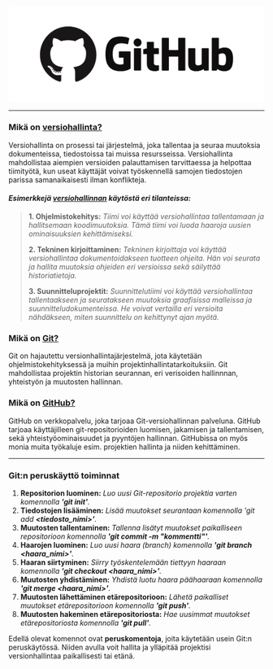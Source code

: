 ![GitHub Logo](github.png)

---

### Mikä on [versiohallinta?](https://documentaal.nl/fi/versiebeheer-wat-is-het-en-wat-heb-je-eraan/)
Versiohallinta on prosessi tai järjestelmä, joka tallentaa ja seuraa muutoksia dokumenteissa, tiedostoissa tai muissa resursseissa. Versiohallinta mahdollistaa aiempien versioiden palauttamisen tarvittaessa ja helpottaa tiimityötä, kun useat käyttäjät voivat työskennellä samojen tiedostojen parissa samanaikaisesti ilman konflikteja.
#### ***Esimerkkejä [versiohallinnan](https://documentaal.nl/fi/versiebeheer-wat-is-het-en-wat-heb-je-eraan/) käytöstä eri tilanteissa:***
>
>**1. Ohjelmistokehitys:** *Tiimi voi käyttää versiohallintaa tallentamaan ja hallitsemaan koodimuutoksia. Tämä tiimi voi luoda haaroja uusien ominaisuuksien kehittämiseksi.*
>
>**2. Tekninen kirjoittaminen:** *Tekninen kirjoittaja voi käyttää versiohallintaa dokumentoidakseen tuotteen ohjeita. Hän voi seurata ja hallita muutoksia ohjeiden eri versioissa sekä säilyttää historiatietoja.*
>
>**3. Suunnitteluprojektit:** *Suunnittelutiimi voi käyttää versiohallintaa tallentaakseen ja seuratakseen muutoksia graafisissa malleissa ja suunnitteludokumenteissa. He voivat vertailla eri versioita nähdäkseen, miten suunnittelu on kehittynyt ajan myötä.* 

### Mikä on [Git?](https://git-scm.com/)
Git on hajautettu versionhallintajärjestelmä, jota käytetään ohjelmistokehityksessä ja muihin projektinhallintatarkoituksiin. Git mahdollistaa projektin historian seurannan, eri verisoiden hallinnnan, yhteistyön ja muutosten hallinnan.

### Mikä on [GitHub?](https://github.com/)
GitHub on verkkopalvelu, joka tarjoaa Git-versiohallinnan palveluna. GitHub tarjoaa käyttäjilleen git-repositorioiden luomisen, jakamisen ja tallentamisen, sekä yhteistyöominaisuudet ja pyyntöjen hallinnan. GitHubissa on myös monia muita työkaluje esim. projektien hallinta ja niiden kehittäminen.

---

### Git:n peruskäyttö toiminnat
1. **Repositorion luominen:** *Luo uusi Git-repositorio projektia varten komennolla **'git init'**.*
2. **Tiedostojen lisääminen:** *Lisää muutokset seurantaan komennolla 'git add **<tiedosto_nimi>'**.*
3. **Muutosten tallentaminen:** *Tallenna lisätyt muutokset paikalliseen repositorioon komennolla **'git commit -m "kommentti"'**.*
4. **Haarojen luominen:** *Luo uusi haara (branch) komennolla **'git branch <haara_nimi>'**.*
5. **Haaran siirtyminen:** *Siirry työskentelemään tiettyyn haaraan komennolla **'git checkout <haara_nimi>'**.*
6. **Muutosten yhdistäminen:** *Yhdistä luotu haara päähaaraan komennolla **'git merge <haara_nimi>'**.*
7. **Muutosten lähettäminen etärepositorioon:** *Lähetä paikalliset muutokset etärepositorioon komennolla **'git push'**.*
8. **Muutosten hakeminen etärepositoriosta:** *Hae uusimmat muutokset etärepositoriosta komennolla **'git pull'**.*

Edellä olevat komennot ovat **peruskomentoja**, joita käytetään usein Git:n peruskäytössä. Niiden avulla voit hallita ja ylläpitää projektisi versionhallintaa paikallisesti tai etänä.
